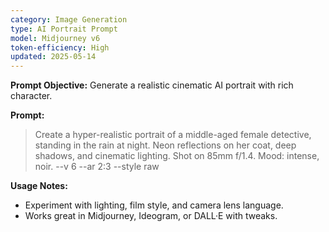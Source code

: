 ```yaml
---
category: Image Generation
type: AI Portrait Prompt
model: Midjourney v6
token-efficiency: High
updated: 2025-05-14
---
```


**Prompt Objective:** Generate a realistic cinematic AI portrait with rich character.

**Prompt:**
> Create a hyper-realistic portrait of a middle-aged female detective, standing in the rain at night. Neon reflections on her coat, deep shadows, and cinematic lighting. Shot on 85mm f/1.4. Mood: intense, noir. --v 6 --ar 2:3 --style raw

**Usage Notes:**
- Experiment with lighting, film style, and camera lens language.
- Works great in Midjourney, Ideogram, or DALL·E with tweaks.
